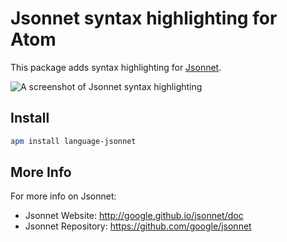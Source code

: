 # Jsonnet syntax highlighting for Atom

This package adds syntax highlighting for [Jsonnet][jsonnet].

[jsonnet]: http://google.github.io/jsonnet/doc/

![A screenshot of Jsonnet syntax highlighting](https://raw.githubusercontent.com/google/language-jsonnet/master/jsonnet-screenshot.png)

## Install

```sh
apm install language-jsonnet
```

## More Info

For more info on Jsonnet:
* Jsonnet Website: http://google.github.io/jsonnet/doc
* Jsonnet Repository: https://github.com/google/jsonnet

